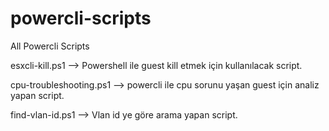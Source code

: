 # powercli-scripts
All Powercli Scripts

esxcli-kill.ps1 --> Powershell ile guest kill etmek için kullanılacak script.

cpu-troubleshooting.ps1 --> powercli ile cpu sorunu yaşan guest için analiz yapan script.

find-vlan-id.ps1 --> Vlan id ye göre arama yapan script.
